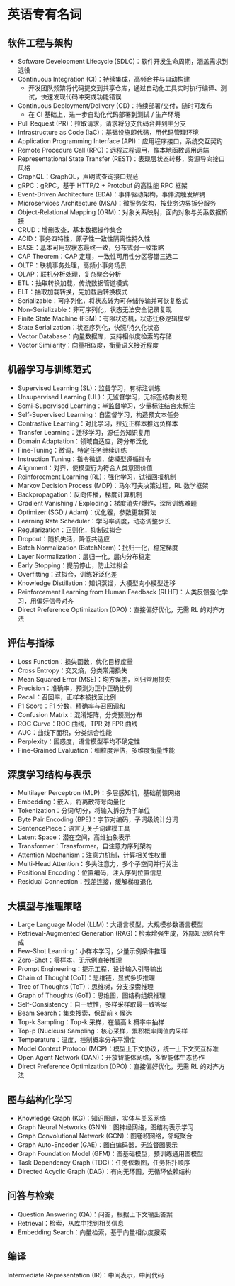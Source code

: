 # 英语专有名词

## 软件工程与架构
- Software Development Lifecycle (SDLC)：软件开发生命周期，涵盖需求到退役  
- Continuous Integration (CI)：持续集成，高频合并与自动构建  
    - 开发团队频繁将代码提交到共享仓库，通过自动化工具实时执行编译、测试，快速发现代码冲突或功能错误
- Continuous Deployment/Delivery (CD)：持续部署/交付，随时可发布  
    - 在 CI 基础上，进一步自动化代码部署到测试 / 生产环境
- Pull Request (PR)：拉取请求，请求将分支代码合并到主分支
- Infrastructure as Code (IaC)：基础设施即代码，用代码管理环境  
- Application Programming Interface (API)：应用程序接口，系统交互契约  
- Remote Procedure Call (RPC)：远程过程调用，像本地函数调用远端  
- Representational State Transfer (REST)：表现层状态转移，资源导向接口风格  
- GraphQL：GraphQL，声明式查询接口规范  
- gRPC：gRPC，基于 HTTP/2 + Protobuf 的高性能 RPC 框架  
- Event-Driven Architecture (EDA)：事件驱动架构，事件流触发解耦  
- Microservices Architecture (MSA)：微服务架构，按业务边界拆分服务  
- Object-Relational Mapping (ORM)：对象关系映射，面向对象与关系数据桥接  
- CRUD：增删改查，基本数据操作集合  
- ACID：事务四特性，原子性一致性隔离性持久性  
- BASE：基本可用软状态最终一致，分布式弱一致策略  
- CAP Theorem：CAP 定理，一致性可用性分区容错三选二  
- OLTP：联机事务处理，高频小事务场景  
- OLAP：联机分析处理，复杂聚合分析  
- ETL：抽取转换加载，传统数据管道模式  
- ELT：抽取加载转换，先加载后转换模式  
- Serializable：可序列化，将状态转为可存储传输并可恢复格式  
- Non-Serializable：非可序列化，状态无法安全记录复现  
- Finite State Machine (FSM)：有限状态机，状态迁移逻辑模型  
- State Serialization：状态序列化，快照/持久化状态  
- Vector Database：向量数据库，支持相似度检索的存储  
- Vector Similarity：向量相似度，衡量语义接近程度  

## 机器学习与训练范式
- Supervised Learning (SL)：监督学习，有标注训练  
- Unsupervised Learning (UL)：无监督学习，无标签结构发现  
- Semi-Supervised Learning：半监督学习，少量标注结合未标注  
- Self-Supervised Learning：自监督学习，构造预文本任务  
- Contrastive Learning：对比学习，拉近正样本推远负样本  
- Transfer Learning：迁移学习，源任务知识复用  
- Domain Adaptation：领域自适应，跨分布泛化  
- Fine-Tuning：微调，特定任务继续训练  
- Instruction Tuning：指令微调，使模型遵循指令  
- Alignment：对齐，使模型行为符合人类意图价值  
- Reinforcement Learning (RL)：强化学习，试错回报机制  
- Markov Decision Process (MDP)：马尔可夫决策过程，RL 数学框架  
- Backpropagation：反向传播，梯度计算机制  
- Gradient Vanishing / Exploding：梯度消失/爆炸，深层训练难题  
- Optimizer (SGD / Adam)：优化器，参数更新算法  
- Learning Rate Scheduler：学习率调度，动态调整步长  
- Regularization：正则化，抑制过拟合  
- Dropout：随机失活，降低共适应  
- Batch Normalization (BatchNorm)：批归一化，稳定梯度  
- Layer Normalization：层归一化，层内分布稳定  
- Early Stopping：提前停止，防止过拟合  
- Overfitting：过拟合，训练好泛化差  
- Knowledge Distillation：知识蒸馏，大模型向小模型迁移  
- Reinforcement Learning from Human Feedback (RLHF)：人类反馈强化学习，用偏好信号对齐  
- Direct Preference Optimization (DPO)：直接偏好优化，无需 RL 的对齐方法  

## 评估与指标
- Loss Function：损失函数，优化目标度量  
- Cross Entropy：交叉熵，分类常用损失  
- Mean Squared Error (MSE)：均方误差，回归常用损失  
- Precision：准确率，预测为正中正确比例  
- Recall：召回率，正样本被找回比例  
- F1 Score：F1 分数，精确率与召回调和  
- Confusion Matrix：混淆矩阵，分类预测分布  
- ROC Curve：ROC 曲线，TPR 对 FPR 曲线  
- AUC：曲线下面积，分类综合性能  
- Perplexity：困惑度，语言模型平均不确定性  
- Fine-Grained Evaluation：细粒度评估，多维度衡量性能  

## 深度学习结构与表示
- Multilayer Perceptron (MLP)：多层感知机，基础前馈网络  
- Embedding：嵌入，将离散符号向量化  
- Tokenization：分词/切分，将输入拆分为子单位  
- Byte Pair Encoding (BPE)：字节对编码，子词级统计分词  
- SentencePiece：语言无关子词建模工具  
- Latent Space：潜在空间，高维抽象表示  
- Transformer：Transformer，自注意力序列架构  
- Attention Mechanism：注意力机制，计算相关性权重  
- Multi-Head Attention：多头注意力，多个子空间并行关注  
- Positional Encoding：位置编码，注入序列位置信息  
- Residual Connection：残差连接，缓解梯度退化  

## 大模型与推理策略
- Large Language Model (LLM)：大语言模型，大规模参数语言模型  
- Retrieval-Augmented Generation (RAG)：检索增强生成，外部知识结合生成  
- Few-Shot Learning：小样本学习，少量示例条件推理  
- Zero-Shot：零样本，无示例直接推理  
- Prompt Engineering：提示工程，设计输入引导输出  
- Chain of Thought (CoT)：思维链，显式多步推理  
- Tree of Thoughts (ToT)：思维树，分支探索推理  
- Graph of Thoughts (GoT)：思维图，图结构组织推理  
- Self-Consistency：自一致性，多样采样取最一致答案  
- Beam Search：集束搜索，保留前 k 候选  
- Top-k Sampling：Top-k 采样，在最高 k 概率中抽样  
- Top-p (Nucleus) Sampling：核心采样，累积概率阈值内采样  
- Temperature：温度，控制概率分布平滑度  
- Model Context Protocol (MCP)：模型上下文协议，统一上下文交互标准  
- Open Agent Network (OAN)：开放智能体网络，多智能体生态协作  
- Direct Preference Optimization (DPO)：直接偏好优化，无需 RL 的对齐方法

## 图与结构化学习
- Knowledge Graph (KG)：知识图谱，实体与关系网络  
- Graph Neural Networks (GNN)：图神经网络，图结构表示学习  
- Graph Convolutional Network (GCN)：图卷积网络，邻域聚合  
- Graph Auto-Encoder (GAE)：图自编码器，无监督图表示  
- Graph Foundation Model (GFM)：图基础模型，预训练通用图模型  
- Task Dependency Graph (TDG)：任务依赖图，任务拓扑顺序  
- Directed Acyclic Graph (DAG)：有向无环图，无循环依赖结构  

## 问答与检索
- Question Answering (QA)：问答，根据上下文输出答案  
- Retrieval：检索，从库中找到相关信息  
- Embedding Search：向量检索，基于向量相似度搜索 

## 编译
Intermediate Representation (IR)：中间表示，中间代码